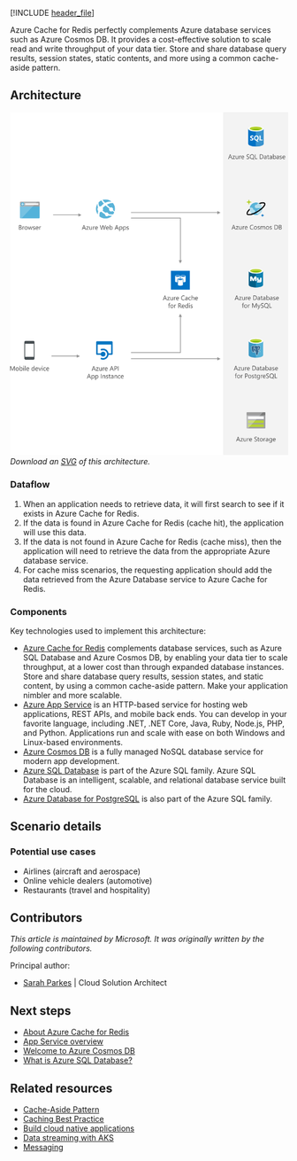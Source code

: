[!INCLUDE [header_file](../../../includes/sol-idea-header.md)]

Azure Cache for Redis perfectly complements Azure database services such as Azure Cosmos DB. It provides a cost-effective solution to scale read and write throughput of your data tier. Store and share database query results, session states, static contents, and more using a common cache-aside pattern.

## Architecture

![Diagram shows the Azure Cache for Redis architecture.](../media/data-cache-with-redis-cache.png)
*Download an [SVG](../media/data-cache-with-redis-cache.svg) of this architecture.*

### Dataflow

1. When an application needs to retrieve data, it will first search to see if it exists in Azure Cache for Redis.
1. If the data is found in Azure Cache for Redis (cache hit), the application will use this data.
1. If the data is not found in Azure Cache for Redis (cache miss), then the application will need to retrieve the data from the appropriate Azure database service.
1. For cache miss scenarios, the requesting application should add the data retrieved from the Azure Database service to Azure Cache for Redis.

### Components

Key technologies used to implement this architecture:

* [Azure Cache for Redis](https://azure.microsoft.com/services/cache) complements database services, such as Azure SQL Database and Azure Cosmos DB, by enabling your data tier to scale throughput, at a lower cost than through expanded database instances. Store and share database query results, session states, and static content, by using a common cache-aside pattern. Make your application nimbler and more scalable.
* [Azure App Service](https://azure.microsoft.com/services/app-service) is an HTTP-based service for hosting web applications, REST APIs, and mobile back ends. You can develop in your favorite language, including .NET, .NET Core, Java, Ruby, Node.js, PHP, and Python. Applications run and scale with ease on both Windows and Linux-based environments.
* [Azure Cosmos DB](https://azure.microsoft.com/services/cosmos-db) is a fully managed NoSQL database service for modern app development.
* [Azure SQL Database](https://azure.microsoft.com/products/azure-sql/database) is part of the Azure SQL family. Azure SQL Database is an intelligent, scalable, and relational database service built for the cloud. 
* [Azure Database for PostgreSQL](https://azure.microsoft.com/en-gb/services/postgresql) is also part of the Azure SQL family.

## Scenario details

### Potential use cases

- Airlines (aircraft and aerospace)
- Online vehicle dealers (automotive)
- Restaurants (travel and hospitality)

## Contributors

*This article is maintained by Microsoft. It was originally written by the following contributors.*

Principal author:

* [Sarah Parkes](https://www.linkedin.com/in/sarah-p-a06370) | Cloud Solution Architect

## Next steps

* [About Azure Cache for Redis](/azure/azure-cache-for-redis/cache-overview)
* [App Service overview](/azure/app-service/overview)
* [Welcome to Azure Cosmos DB](/azure/cosmos-db/introduction)
* [What is Azure SQL Database?](/azure/azure-sql/database/sql-database-paas-overview)

## Related resources

* [Cache-Aside Pattern](../../patterns/cache-aside.yml)
* [Caching Best Practice](../../best-practices/caching.yml)
* [Build cloud native applications](/azure/architecture/solution-ideas/articles/cloud-native-apps)
* [Data streaming with AKS](/azure/architecture/solution-ideas/articles/data-streaming-scenario)
* [Messaging](/azure/architecture/solution-ideas/articles/messaging)
